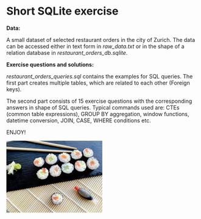# Short SQLite exercise

**Data:** 

A small dataset of selected restaurant orders in the city of Zurich. The data can be accessed either in text form in *raw_data.txt* or in the shape of a relation database in *restaurant_orders_db.sqlite*.


**Exercise questions and solutions:**

*restaurant_orders_queries.sql* contains the examples for SQL queries. The first part creates multiple tables, which are related to each other (Foreign keys).

The second part consists of 15 exercise questions with the corresponding answers in shape of SQL queries. Typical commands used are: CTEs (common table expressions), GROUP BY aggregation, window functions, datetime conversion, JOIN, CASE, WHERE conditions etc.

ENJOY!

<img src="maki_sushi.jpg" width="50%">

